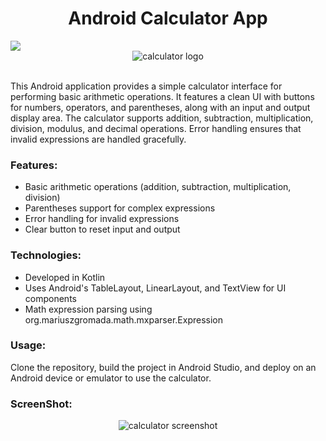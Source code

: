   <center><h1>Android Calculator App</h1></center>
<img src="![Frame 1 (4)](https://github.com/user-attachments/assets/d61652b5-9c41-47eb-8425-9ad01cb3a617)">


  <center><img src="https://github.com/chamindu2001/Android-Calculator-App/assets/127916715/fba5cdb9-75ff-4030-b16f-7980cfe12f10" alt="calculator logo"></center>

   <br>
  <p>This Android application provides a simple calculator interface for performing basic arithmetic operations. It features a clean UI with buttons for numbers, operators, and parentheses, along with an input and output display area. The calculator supports addition, subtraction, multiplication, division, modulus, and decimal operations. Error handling ensures that invalid expressions are handled gracefully.</p>

  <h3>Features:</h3>
  <ul>
    <li>Basic arithmetic operations (addition, subtraction, multiplication, division)</li>
    <li>Parentheses support for complex expressions</li>
    <li>Error handling for invalid expressions</li>
    <li>Clear button to reset input and output</li>
  </ul>

  <h3>Technologies:</h3>
  <ul>
    <li>Developed in Kotlin</li>
    <li>Uses Android's TableLayout, LinearLayout, and TextView for UI components</li>
    <li>Math expression parsing using org.mariuszgromada.math.mxparser.Expression</li>
  </ul>

  <h3>Usage:</h3>
  <p>Clone the repository, build the project in Android Studio, and deploy on an Android device or emulator to use the calculator.</p>

  <h3>ScreenShot:</h3>
  <center><img src="https://github.com/chamindu2001/Android-Calculator-App/assets/127916715/28d56733-791b-4c6f-8429-e027241410b1" alt="calculator screenshot"></center>
